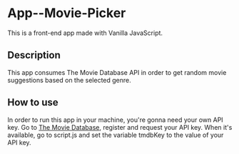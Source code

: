 # App--Movie-Picker

This is a front-end app made with Vanilla JavaScript. 

## Description

This app consumes The Movie Database API in order to get random movie suggestions based on the selected genre.

## How to use

In order to run this app in your machine, you're gonna need your own API key. Go to [The Movie Database](https://www.themoviedb.org/signup), register and request your API key. When it's available,
go to script.js and set the variable tmdbKey to the value of your API key.
